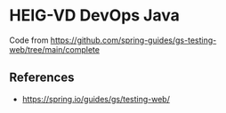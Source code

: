 # HEIG-VD DevOps Java

Code from https://github.com/spring-guides/gs-testing-web/tree/main/complete

## References

- https://spring.io/guides/gs/testing-web/
